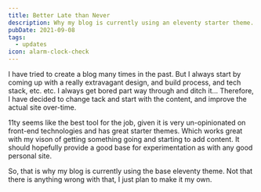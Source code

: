 ```yaml
---
title: Better Late than Never
description: Why my blog is currently using an eleventy starter theme.
pubDate: 2021-09-08
tags:
  - updates
icon: alarm-clock-check
---
```


I have tried to create a blog many times in the past. But I always start by coming up with a really extravagant design, and build process, and tech stack, etc. etc. I always get bored part way through and ditch it... Therefore, I have decided to change tack and start with the content, and improve the actual site over-time.

11ty seems like the best tool for the job, given it is very un-opinionated on front-end technologies and has great starter themes. Which works great with my vison of getting something going and starting to add content. It should hopefully provide a good base for experimentation as with any good personal site.

So, that is why my blog is currently using the base eleventy theme. Not that there is anything wrong with that, I just plan to make it my own.
